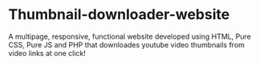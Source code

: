# Thumbnail-downloader-website
A multipage, responsive, functional website developed using HTML, Pure CSS, Pure JS and PHP that downloades youtube video thumbnails from video links at one click!
